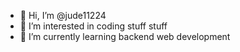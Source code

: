 - 👋 Hi, I’m @jude11224
- 👀 I’m interested in coding stuff stuff
- 🌱 I’m currently learning backend web development
